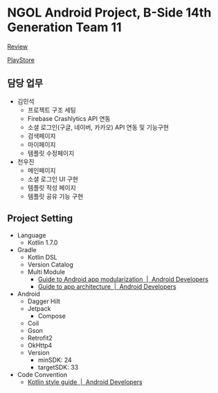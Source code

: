 # NGOL Android Project, B-Side 14th Generation Team 11

[Review](https://bside.best/projects/detail/P230130070112)

[PlayStore](https://play.google.com/store/apps/details?id=com.nugu.nuguollim&hl=ko)

## 담당 업무

- 김민석
  - 프로젝트 구조 세팅
  - Firebase Crashlytics API 연동
  - 소셜 로그인(구글, 네이버, 카카오) API 연동 및 기능구현
  - 검색페이지
  - 마이페이지
  - 템플릿 수정페이지
- 천우진
  - 메인페이지
  - 소셜 로그인 UI 구현
  - 템플릿 작성 페이지
  - 템플릿 공유 기능 구현

## Project Setting

- Language
    - Kotlin 1.7.0
- Gradle
    - Kotlin DSL
    - Version Catalog
    - Multi Module
        - [Guide to Android app modularization  |  Android Developers](https://developer.android.com/topic/modularization)
        - [Guide to app architecture  |  Android Developers](https://developer.android.com/topic/architecture)
- Android
    - Dagger Hilt
    - Jetpack
        - Compose
    - Coil
    - Gson
    - Retrofit2
    - OkHttp4
    - Version
        - minSDK: 24
        - targetSDK: 33
- Code Convention
    - [Kotlin style guide  |  Android Developers](https://developer.android.com/kotlin/style-guide)
